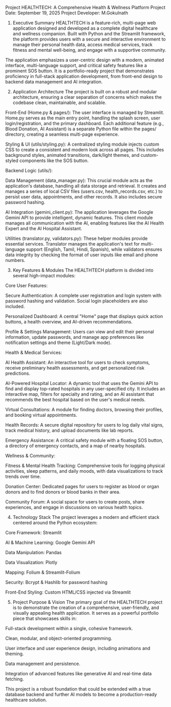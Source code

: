 Project HEALTHTECH: A Comprehensive Health & Wellness Platform
Project Date: September 19, 2025
Project Developer: M.Gokulnath

1. Executive Summary
HEALTHTECH is a feature-rich, multi-page web application designed and developed as a complete digital healthcare and wellness companion. Built with Python and the Streamlit framework, the platform provides users with a secure and interactive environment to manage their personal health data, access medical services, track fitness and mental well-being, and engage with a supportive community.

The application emphasizes a user-centric design with a modern, animated interface, multi-language support, and critical safety features like a prominent SOS button. It is a portfolio-ready project that demonstrates proficiency in full-stack application development, from front-end design to backend data management and AI integration.

2. Application Architecture
The project is built on a robust and modular architecture, ensuring a clear separation of concerns which makes the codebase clean, maintainable, and scalable.

Front-End (Home.py & pages/): The user interface is managed by Streamlit. Home.py serves as the main entry point, handling the splash screen, user login/registration, and the primary dashboard. Each additional feature (e.g., Blood Donation, AI Assistant) is a separate Python file within the pages/ directory, creating a seamless multi-page experience.

Styling & UI (utils/styling.py): A centralized styling module injects custom CSS to create a consistent and modern look across all pages. This includes background styles, animated transitions, dark/light themes, and custom-styled components like the SOS button.

Backend Logic (utils/):

Data Management (data_manager.py): This crucial module acts as the application's database, handling all data storage and retrieval. It creates and manages a series of local CSV files (users.csv, health_records.csv, etc.) to persist user data, appointments, and other records. It also includes secure password hashing.

AI Integration (gemini_client.py): The application leverages the Google Gemini API to provide intelligent, dynamic features. This client module manages all communication with the AI, enabling features like the AI Health Expert and the AI Hospital Assistant.

Utilities (translator.py, validators.py): These helper modules provide essential services. Translator manages the application's text for multi-language support (English, Tamil, Hindi, Spanish), while validators ensures data integrity by checking the format of user inputs like email and phone numbers.

3. Key Features & Modules
The HEALTHTECH platform is divided into several high-impact modules:

Core User Features:

Secure Authentication: A complete user registration and login system with password hashing and validation. Social login placeholders are also included.

Personalized Dashboard: A central "Home" page that displays quick action buttons, a health overview, and AI-driven recommendations.

Profile & Settings Management: Users can view and edit their personal information, update passwords, and manage app preferences like notification settings and theme (Light/Dark mode).

Health & Medical Services:

AI Health Assistant: An interactive tool for users to check symptoms, receive preliminary health assessments, and get personalized risk predictions.

AI-Powered Hospital Locator: A dynamic tool that uses the Gemini API to find and display top-rated hospitals in any user-specified city. It includes an interactive map, filters for specialty and rating, and an AI assistant that recommends the best hospital based on the user's medical needs.

Virtual Consultations: A module for finding doctors, browsing their profiles, and booking virtual appointments.

Health Records: A secure digital repository for users to log daily vital signs, track medical history, and upload documents like lab reports.

Emergency Assistance: A critical safety module with a floating SOS button, a directory of emergency contacts, and a map of nearby hospitals.

Wellness & Community:

Fitness & Mental Health Tracking: Comprehensive tools for logging physical activities, sleep patterns, and daily moods, with data visualizations to track trends over time.

Donation Center: Dedicated pages for users to register as blood or organ donors and to find donors or blood banks in their area.

Community Forum: A social space for users to create posts, share experiences, and engage in discussions on various health topics.

4. Technology Stack
The project leverages a modern and efficient stack centered around the Python ecosystem:

Core Framework: Streamlit

AI & Machine Learning: Google Gemini API

Data Manipulation: Pandas

Data Visualization: Plotly

Mapping: Folium & Streamlit-Folium

Security: Bcrypt & Hashlib for password hashing

Front-End Styling: Custom HTML/CSS injected via Streamlit

5. Project Purpose & Vision
The primary goal of the HEALTHTECH project is to demonstrate the creation of a comprehensive, user-friendly, and visually appealing health application. It serves as a powerful portfolio piece that showcases skills in:

Full-stack development within a single, cohesive framework.

Clean, modular, and object-oriented programming.

User interface and user experience design, including animations and theming.

Data management and persistence.

Integration of advanced features like generative AI and real-time data fetching.

This project is a robust foundation that could be extended with a true database backend and further AI models to become a production-ready healthcare solution.